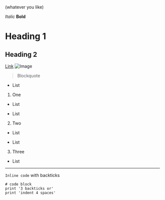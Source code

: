 (whatever you like)

*Italic*
**Bold**
# Heading 1
## Heading 2
[Link](http://a.com)
![Image](http://url/a.png)
> Blockquote
* List
1. One
- List
* List
2. Two
- List
* List
3. Three
- List
---
`Inline code` with backticks
```
# code block
print '3 backticks or'
print 'indent 4 spaces'
```
